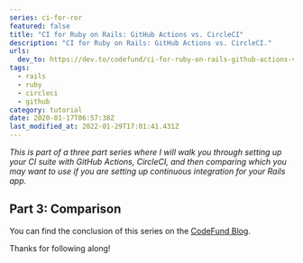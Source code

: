 ```yaml
---
series: ci-for-ror
featured: false
title: "CI for Ruby on Rails: GitHub Actions vs. CircleCI"
description: "CI for Ruby on Rails: GitHub Actions vs. CircleCI."
urls:
  dev_to: https://dev.to/codefund/ci-for-ruby-on-rails-github-actions-vs-circleci-524p
tags:
  - rails
  - ruby
  - circleci
  - github
category: tutorial
date: 2020-01-17T06:57:38Z
last_modified_at: 2022-01-29T17:01:41.431Z
---
```


_This is part of a three part series where I will walk you through setting up your CI suite with GitHub Actions, CircleCI, and then comparing which you may want to use if you are setting up continuous integration for your Rails app._

## Part 3: Comparison

You can find the conclusion of this series on the [CodeFund Blog](https://codefund.io/blog/ci-for-ruby-on-rails-github-actions-vs-circleci).

Thanks for following along!
